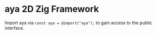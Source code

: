 # aya 2D Zig Framework

Import aya via `const aya = @import("aya");` to gain access to the public interface.

